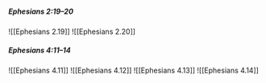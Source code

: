 ##### Ephesians 2:19–20
![[Ephesians 2.19]] ![[Ephesians 2.20]]

##### Ephesians 4:11–14
![[Ephesians 4.11]] ![[Ephesians 4.12]] ![[Ephesians 4.13]] ![[Ephesians 4.14]]